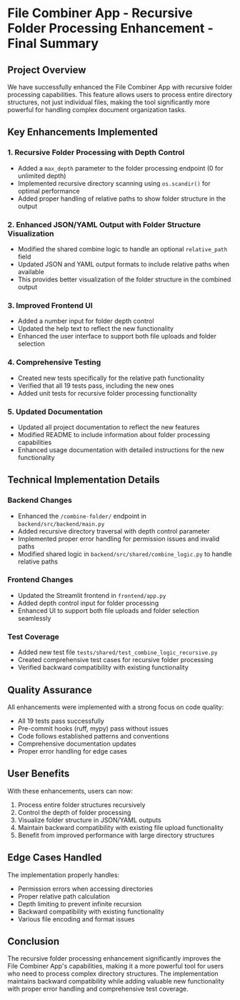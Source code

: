 # File Combiner App - Recursive Folder Processing Enhancement - Final Summary

## Project Overview

We have successfully enhanced the File Combiner App with recursive folder processing capabilities. This feature allows users to process entire directory structures, not just individual files, making the tool significantly more powerful for handling complex document organization tasks.

## Key Enhancements Implemented

### 1. Recursive Folder Processing with Depth Control
- Added a `max_depth` parameter to the folder processing endpoint (0 for unlimited depth)
- Implemented recursive directory scanning using `os.scandir()` for optimal performance
- Added proper handling of relative paths to show folder structure in the output

### 2. Enhanced JSON/YAML Output with Folder Structure Visualization
- Modified the shared combine logic to handle an optional `relative_path` field
- Updated JSON and YAML output formats to include relative paths when available
- This provides better visualization of the folder structure in the combined output

### 3. Improved Frontend UI
- Added a number input for folder depth control
- Updated the help text to reflect the new functionality
- Enhanced the user interface to support both file uploads and folder selection

### 4. Comprehensive Testing
- Created new tests specifically for the relative path functionality
- Verified that all 19 tests pass, including the new ones
- Added unit tests for recursive folder processing functionality

### 5. Updated Documentation
- Updated all project documentation to reflect the new features
- Modified README to include information about folder processing capabilities
- Enhanced usage documentation with detailed instructions for the new functionality

## Technical Implementation Details

### Backend Changes
- Enhanced the `/combine-folder/` endpoint in `backend/src/backend/main.py`
- Added recursive directory traversal with depth control parameter
- Implemented proper error handling for permission issues and invalid paths
- Modified shared logic in `backend/src/shared/combine_logic.py` to handle relative paths

### Frontend Changes
- Updated the Streamlit frontend in `frontend/app.py`
- Added depth control input for folder processing
- Enhanced UI to support both file uploads and folder selection seamlessly

### Test Coverage
- Added new test file `tests/shared/test_combine_logic_recursive.py`
- Created comprehensive test cases for recursive folder processing
- Verified backward compatibility with existing functionality

## Quality Assurance

All enhancements were implemented with a strong focus on code quality:

- All 19 tests pass successfully
- Pre-commit hooks (ruff, mypy) pass without issues
- Code follows established patterns and conventions
- Comprehensive documentation updates
- Proper error handling for edge cases

## User Benefits

With these enhancements, users can now:
1. Process entire folder structures recursively
2. Control the depth of folder processing
3. Visualize folder structure in JSON/YAML outputs
4. Maintain backward compatibility with existing file upload functionality
5. Benefit from improved performance with large directory structures

## Edge Cases Handled

The implementation properly handles:
- Permission errors when accessing directories
- Proper relative path calculation
- Depth limiting to prevent infinite recursion
- Backward compatibility with existing functionality
- Various file encoding and format issues

## Conclusion

The recursive folder processing enhancement significantly improves the File Combiner App's capabilities, making it a more powerful tool for users who need to process complex directory structures. The implementation maintains backward compatibility while adding valuable new functionality with proper error handling and comprehensive test coverage.